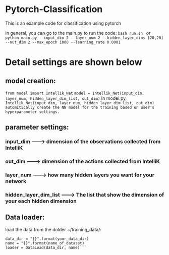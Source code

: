 # Pytorch-Classification
This is an example code for classification using pytorch

In general, you can go to the main.py to run the code:
```bash run.sh ``` or
```python main.py --input_dim 2 --layer_num 2 --hidden_layer_dims [20,20] --out_dim 2 --max_epoch 1000 --learning_rate 0.0001```


# Detail settings are shown below
## model creation:
```from model import Intellik_Net```
```model = Intellik_Net(input_dim, layer_num, hidden_layer_dim_list, out_dim)```
In model.py, 
```Intellik_Net(input_dim, layer_num, hidden_layer_dim_list, out_dim) automitically create the NN model for the training based on user's hyperparameter settings.```

## parameter settings: 
### input_dim ---> dimension of the observations collected from IntelliK

### out_dim ---> dimension of the actions collected from IntelliK 

### layer_num  ---> how many hidden layers you want for your network

### hidden_layer_dim_list ---> The list that show the dimension of your each hidden dimension


## Data loader:
load the data from the dolder ~/training_data/: 
```from data_loader import DataLoad
data_dir = "{}".format(your_data_dir)
name = "{}".format(name_of_dataset)
loader = DataLoad(data_dir, name)```



